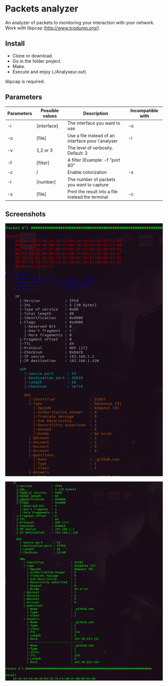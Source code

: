 # Packets analyzer
An analyzer of packets to monitoring your interaction with your network. Work with libpcap (http://www.tcpdump.org/).

## Install
  - Clone or download.
  - Go in the folder project.
  - Make.
  - Execute and enjoy (./Analyseur.out)
  
libpcap is required.

## Parameters

| Parameters     |  Possible values | Description   | Incompatible with |
| -------------  | ---------------- | ------------- | ----------------- |
| -i | [interface]     | The interface you want to use  | -o      |
| -o     | [file]     | Use a file instead of an interface pour l'analyser  | -i      |
| -v     | 1,2 or 3     | The level of verbosity. Default: 3  |      |
| -f     | [filter]     | A filter (Example: -f "port 80"  |      |
| -c  | /     | Enable colorization  | -s   |
| -l  | [number]     | The number of packets you want to capture  |   |
| -s  | [file]     | Print the result into a file instead the terminal |  -c |

## Screenshots

![Screen of the result with colorization](/screen1.png?raw=true "Colorization result")

![Screen of the result without colorization](/screen2.png?raw=true "Standard result")
